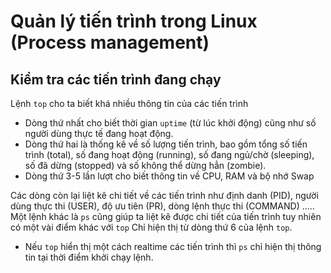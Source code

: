 # Quản lý tiến trình trong Linux (Process management)
## Kiểm tra các tiến trình đang chạy
Lệnh `top` cho ta biết khá nhiều thông tin của các tiến trình
* Dòng thứ nhất cho biết thời gian `uptime` (từ lúc khởi động) cũng như số người dùng thực tế đang hoạt động.
* Dòng thứ hai là thống kê về số lượng tiến trình, bao gồm tổng số tiến trình (total), số đang hoạt động (running), số đang ngủ/chờ (sleeping), số đã dừng (stopped) và số không thể dừng hẳn (zombie).
* Dòng thứ 3-5 lần lượt cho biết thông tin về CPU, RAM và bộ nhớ Swap

Các dòng còn lại liệt kê chi tiết về các tiến trình như định danh (PID), người dùng thực thi (USER), độ ưu tiên (PR), dòng lệnh thực thi (COMMAND) .....
Một lệnh khác là `ps` cũng giúp ta liệt kê được chi tiết của tiến trình tuy nhiên có một vài điểm khác với `top`
Chỉ hiện thị từ dòng thứ 6 của lệnh `top`.
* Nếu `top` hiển thị một cách realtime các tiến trình thì `ps` chỉ hiện thị thông tin tại thời điểm khởi chạy lệnh.

